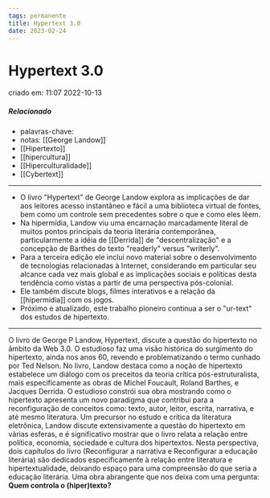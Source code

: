 ```yaml
---
tags: permanente
title: Hypertext 3.0
date: 2023-02-24
---
```


# Hypertext 3.0

criado em: 11:07 2022-10-13

##### Relacionado

- palavras-chave: 
- notas: [[George Landow]]
- [[Hipertexto]]
- [[hipercultura]]
- [[Hiperculturalidade]]
- [[Cybertext]]

---

- O livro "Hypertext" de George Landow explora as implicações de dar aos leitores acesso instantâneo e fácil a uma biblioteca virtual de fontes, bem como um controle sem precedentes sobre o que e como eles lêem. 
- Na hipermídia, Landow viu uma encarnação marcadamente literal de muitos pontos principais da teoria literária contemporânea, particularmente a idéia de [[Derrida]] de "descentralização" e a concepção de Barthes do texto "readerly" versus "writerly". 
- Para a terceira edição ele inclui novo material sobre o desenvolvimento de tecnologias relacionadas à Internet, considerando em particular seu alcance cada vez mais global e as implicações sociais e políticas desta tendência como vistas a partir de uma perspectiva pós-colonial. 
- Ele também discute blogs, filmes interativos e a relação da [[hipermídia]] com os jogos.
- Próximo e atualizado, este trabalho pioneiro continua a ser o "ur-text" dos estudos de hipertexto.

---

O livro de George P Landow, Hypertext, discute a questão do hipertexto no âmbito da Web 3.0. O estudioso faz uma visão histórica do surgimento do hipertexto, ainda nos anos 60, revendo e problematizando o termo cunhado por Ted Nelson. No livro, Landow destaca como a noção de hipertexto estabelece um diálogo com os preceitos da teoria crítica pós-estruturalista, mais especificamente as obras de Michel Foucault, Roland Barthes, e Jacques Derrida. O estudioso constrói sua obra mostrando como o hipertexto apresenta um novo paradigma que contribui para a reconfiguração de conceitos como: texto, autor, leitor, escrita, narrativa, e até mesmo literatura. Um precursor no estudo e crítica da literatura eletrônica, Landow discute extensivamente a questão do hipertexto em várias esferas, e é significativo mostrar que o livro relata a relação entre política, economia, sociedade e cultura dos hipertextos. Nesta perspectiva, dois capítulos do livro (Reconfigurar a narrativa e Reconfigurar a educação literária) são dedicados especificamente à relação entre literatura e hipertextualidade, deixando espaço para uma compreensão do que seria a educação literária. Uma obra abrangente que nos deixa com uma pergunta: **Quem controla o (hiper)texto?**
